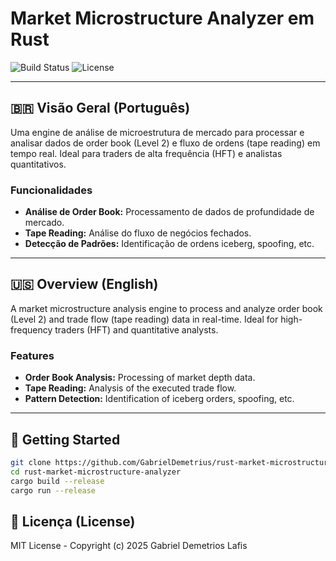 # Market Microstructure Analyzer em Rust

![Build Status](https://img.shields.io/github/actions/workflow/status/GabrielDemetrius/rust-market-microstructure-analyzer/rust.yml?branch=main&style=for-the-badge) ![License](https://img.shields.io/github/license/GabrielDemetrius/rust-market-microstructure-analyzer?style=for-the-badge)

---

## 🇧🇷 Visão Geral (Português)

Uma engine de análise de microestrutura de mercado para processar e analisar dados de order book (Level 2) e fluxo de ordens (tape reading) em tempo real. Ideal para traders de alta frequência (HFT) e analistas quantitativos.

### Funcionalidades
- **Análise de Order Book:** Processamento de dados de profundidade de mercado.
- **Tape Reading:** Análise do fluxo de negócios fechados.
- **Detecção de Padrões:** Identificação de ordens iceberg, spoofing, etc.

---

## 🇺🇸 Overview (English)

A market microstructure analysis engine to process and analyze order book (Level 2) and trade flow (tape reading) data in real-time. Ideal for high-frequency traders (HFT) and quantitative analysts.

### Features
- **Order Book Analysis:** Processing of market depth data.
- **Tape Reading:** Analysis of the executed trade flow.
- **Pattern Detection:** Identification of iceberg orders, spoofing, etc.

---

## 🚀 Getting Started

```sh
git clone https://github.com/GabrielDemetrius/rust-market-microstructure-analyzer.git
cd rust-market-microstructure-analyzer
cargo build --release
cargo run --release
```

## 📜 Licença (License)

MIT License - Copyright (c) 2025 Gabriel Demetrios Lafis
